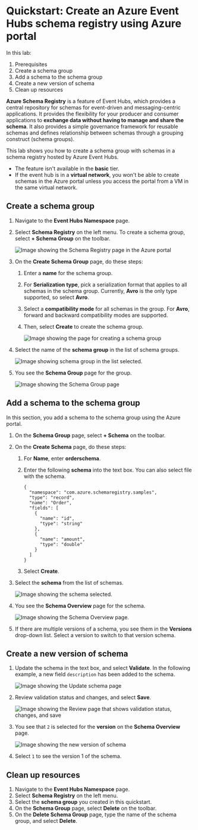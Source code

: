 
Quickstart: Create an Azure Event Hubs schema registry using Azure portal
=========================================================================

In this lab:

1. Prerequisites
2. Create a schema group
3. Add a schema to the schema group
4. Create a new version of schema
5. Clean up resources


**Azure Schema Registry** is a feature of Event Hubs, which provides a
central repository for schemas for event-driven and messaging-centric
applications. It provides the flexibility for your producer and consumer
applications to **exchange data without having to manage and share the schema**. It also provides a simple governance framework for reusable
schemas and defines relationship between schemas through a grouping
construct (schema groups).

This lab shows you how to create a schema group with schemas in a
schema registry hosted by Azure Event Hubs.



-   The feature isn\'t available in the **basic** tier.
-   If the event hub is in a **virtual network**, you won\'t be able to
    create schemas in the Azure portal unless you access the portal from
    a VM in the same virtual network.


Create a schema group
--------------------------------------------------------------------------------------------------------------------------------------------------------

1.  Navigate to the **Event Hubs Namespace** page.

2.  Select **Schema Registry** on the left menu. To create a schema
    group, select **+ Schema Group** on the toolbar.

    ![Image showing the Schema Registry page in the Azure
    portal](./images/namespace-page.png)

3.  On the **Create Schema Group** page, do these steps:

    1.  Enter a **name** for the schema group.

    2.  For **Serialization type**, pick a serialization format that
        applies to all schemas in the schema group. Currently, **Avro**
        is the only type supported, so select **Avro**.

    3.  Select a **compatibility mode** for all schemas in the group.
        For **Avro**, forward and backward compatibility modes are
        supported.

    4.  Then, select **Create** to create the schema group.

        ![Image showing the page for creating a schema
        group](./images/create-schema-group-page.png)
        

4.  Select the name of the **schema group** in the list of schema
    groups.

    ![Image showing schema group in the list
    selected.](./images/select-schema-group.png)
    
5.  You see the **Schema Group** page for the group.

    ![Image showing the Schema Group
    page](./images/schema-group-page.png)

Add a schema to the schema group
------------------------------------------------------------------------------------------------------------------------------------------------------------------------------

In this section, you add a schema to the schema group using the Azure
portal.

1.  On the **Schema Group** page, select **+ Schema** on the toolbar.

2.  On the **Create Schema** page, do these steps:

    1.  For **Name**, enter **orderschema**.

    2.  Enter the following **schema** into the text box. You can also
        select file with the schema.


        ```
        {
          "namespace": "com.azure.schemaregistry.samples",
          "type": "record",
          "name": "Order",
          "fields": [
            {
              "name": "id",
              "type": "string"
            },
            {
              "name": "amount",
              "type": "double"
            }
          ]
        }
        ```

    3.  Select **Create**.

3.  Select the **schema** from the list of schemas.

    ![Image showing the schema
    selected.](./images/select-schema.png)

4.  You see the **Schema Overview** page for the schema.

    ![Image showing the Schema Overview
    page.](./images/schema-overview-page.png)

5.  If there are multiple versions of a schema, you see them in the
    **Versions** drop-down list. Select a version to switch to that
    version schema.

Create a new version of schema
--------------------------------------------------------------------------------------------------------------------------------------------------------------------------

1.  Update the schema in the text box, and select **Validate**. In the
    following example, a new field `description` has been added to the
    schema.

    ![Image showing the Update schema
    page](./images/update-schema.png)

2.  Review validation status and changes, and select **Save**.

    ![Image showing the Review page that shows validation status,
    changes, and save](./images/compare-save-schema.png)
    

3.  You see that `2` is selected for the **version** on the **Schema Overview** page.

    ![Image showing the new version of
    schema](./images/new-version.png)

4.  Select `1` to see the version 1 of the schema.


Clean up resources
------------------

1.  Navigate to the **Event Hubs Namespace** page.
2.  Select **Schema Registry** on the left menu.
3.  Select the **schema group** you created in this quickstart.
4.  On the **Schema Group** page, select **Delete** on the toolbar.
5.  On the **Delete Schema Group** page, type the name of the schema
    group, and select **Delete**.

